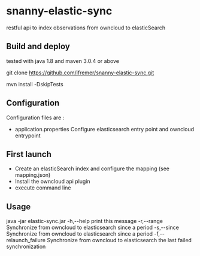 # snanny-elastic-sync
restful api to index observations from owncloud to elasticSearch

## Build and deploy
tested with java 1.8 and maven 3.0.4 or above

git clone https://github.com/ifremer/snanny-elastic-sync.git

mvn install -DskipTests

## Configuration
Configuration files are :
  - application.properties
  	Configure elasticsearch entry point and owncloud entrypoint
  	
## First launch

- Create an elasticSearch index and configure the mapping (see mapping.json)
- Install the owncloud api plugin
- execute command line
 	
## Usage 
java -jar elastic-sync.jar 
 -h,--help                print this message
 -r,--range <from> <to>   Synchronize from owncloud to elasticsearch since
                          a period
 -s,--since <period>      Synchronize from owncloud to elasticsearch since
                          a period
 -f,--relaunch_failure    Synchronize from owncloud to elasticsearch the last 
 						  failed synchronization
